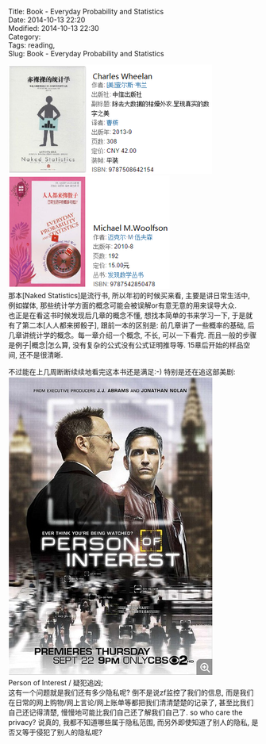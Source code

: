 Title: Book - Everyday Probability and Statistics     
Date: 2014-10-13 22:20       
Modified: 2014-10-13 22:30       
Category:            
Tags: reading,               
Slug: Book - Everyday Probability and Statistics     
 
![Alt text](data/2014-10-13-book_naked_statistics.PNG "output") ![Alt text](data/2014-10-13-book_everyday_probability_and_statistics.PNG "output")           
那本[Naked Statistics]是流行书, 所以年初的时候买来看, 主要是讲日常生活中, 例如媒体, 那些统计学方面的概念可能会被误解or有意无意的用来误导大众.                
也正是在看这书时候发现后几章的概念不懂, 想找本简单的书来学习一下, 于是就有了第二本[人人都来掷骰子], 跟前一本的区别是: 前几章讲了一些概率的基础, 后几章讲统计学的概念。每一章介绍一个概念, 不长, 可以一下看完. 而且一般的步骤是例子|概念|怎么算, 没有复杂的公式没有公式证明推导等. 15章后开始的样品空间, 还不是很清晰.         

不过能在上几周断断续续地看完这本书还是满足:-) 特别是还在追这部美剧:    
![Alt text](data/2014-10-13-PersionOfInterest.PNG "output")                    
Person of Interest / 疑犯追凶;             
这有一个问题就是我们还有多少隐私呢? 倒不是说zf监控了我们的信息, 而是我们在日常的网上购物/网上言论/网上账单等都把我们清清楚楚的记录了, 甚至比我们自己还记得清楚, 慢慢地可能比我们自己还了解我们自己了. so who care the privacy? 说真的, 我都不知道哪些属于隐私范围, 而另外即使知道了别人的隐私, 是否又等于侵犯了别人的隐私呢?                                        
 
  
  
          
                
    

